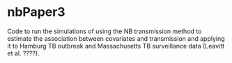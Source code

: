 # nbPaper3
Code to run the simulations of using the NB transmission method to estimate the association between covariates and transmission and applying it to Hamburg TB outbreak and Massachusetts TB surveillance data (Leavitt et al. ????).
